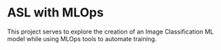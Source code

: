 # ASL with MLOps
This project serves to explore the creation of an Image Classification ML model while using MLOps tools to automate training.